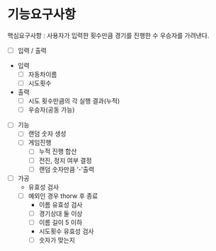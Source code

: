 # 기능요구사항

핵심요구사항 : 사용자가 입력한 횟수만큼 경기를 진행한 수 우승자를 가려낸다.

- [ ] 입력 / 출력
- 입력
  - [ ] 자동차이름
  - [ ] 시도횟수
- 출력
  - [ ] 시도 횟수만큼의 각 실행 결과(누적)
  - [ ] 우승자(공동 가능)
- [ ] 기능
  - [ ] 랜덤 숫자 생성
  - [ ] 게임진행
    - [ ] 누적 진행 합산
    - [ ] 전진, 정지 여부 결정
    - [ ] 랜덤 숫자만큼 ‘-’출력
- [ ] 가공
  - 유효성 검사
  - [ ] 예외인 경우 thorw 후 종료
    - 이름 유효성 검사
    - [ ] 경기상대 둘 이상
    - [ ] 이름 길이 5 이하
    - 시도횟수 유효성 검사
    - [ ] 숫자가 맞는지
